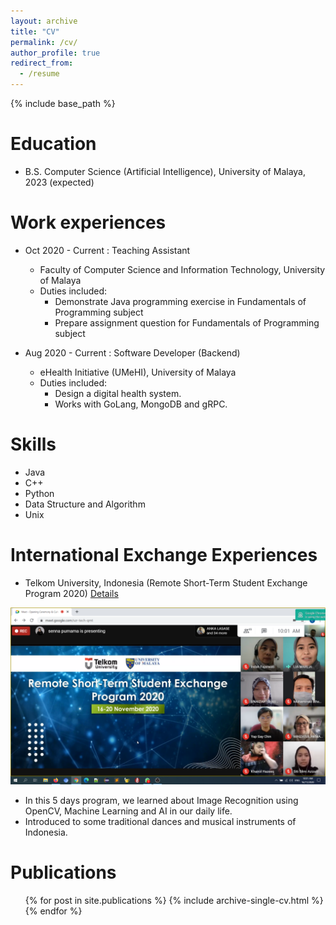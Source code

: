 ```yaml
---
layout: archive
title: "CV"
permalink: /cv/
author_profile: true
redirect_from:
  - /resume
---
```


{% include base_path %}

Education
======
* B.S. Computer Science (Artificial Intelligence), University of Malaya, 2023 (expected)

Work experiences
======
* Oct 2020 - Current : Teaching Assistant
  * Faculty of Computer Science and Information Technology, University of Malaya
  * Duties included: 
    - Demonstrate Java programming exercise in Fundamentals of Programming subject
    - Prepare assignment question for Fundamentals of Programming subject

* Aug 2020 - Current : Software Developer (Backend)
  * eHealth Initiative (UMeHI), University of Malaya
  * Duties included:
    - Design a digital health system.
    - Works with GoLang, MongoDB and gRPC.
  
Skills
======
* Java
* C++
* Python
* Data Structure and Algorithm
* Unix


International Exchange Experiences
======
* Telkom University, Indonesia (Remote Short-Term Student Exchange Program 2020) [Details](https://io.telkomuniversity.ac.id/remote-short-term-malaya/)
<img src='/images/open ceremony telU.png'>

  - In this 5 days program, we learned about Image Recognition using OpenCV, Machine Learning and AI in our daily life.
  - Introduced to some traditional dances and musical instruments of Indonesia.

Publications
======
  <ul>{% for post in site.publications %}
    {% include archive-single-cv.html %}
  {% endfor %}</ul>
